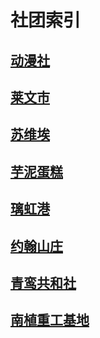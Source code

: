 # 社团索引

## [动漫社](./DMS)
## [莱文市](./LWS)
## [苏维埃](./SWA)
## [芋泥蛋糕](./YNDG)
## [璃虹港](./LHG)
## [约翰山庄](./YHSZ)
## [青鸾共和社](./QLGHS)
## [南植重工基地](./NZZGJD)